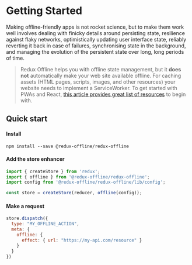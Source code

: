 # Getting Started

Making offline-friendly apps is not rocket science, but to make them work well involves dealing with finicky details around persisting state, resilience against flaky networks, optimistically updating user interface state, reliably reverting it back in case of failures, synchronising state in the background, and managing the evolution of the persistent state over long, long periods of time.

> Redux Offline helps you with offline state management, but it **does not** automatically make your web site available offline. For caching assets (HTML pages, scripts, images, and other resources) your website needs to implement a ServiceWorker. To get started with PWAs and React, [this article provides great list of resources](https://medium.com/@addyosmani/progressive-web-apps-with-react-js-part-3-offline-support-and-network-resilience-c84db889162c) to begin with.

## Quick start

#### Install

```
npm install --save @redux-offline/redux-offline
```

#### Add the store enhancer

```js
import { createStore } from 'redux';
import { offline } from '@redux-offline/redux-offline';
import config from '@redux-offline/redux-offline/lib/config';

const store = createStore(reducer, offline(config));
```

#### Make a request

```js
store.dispatch({
  type: "MY_OFFLINE_ACTION",
  meta: {
    offline: {
      effect: { url: "https://my-api.com/resource" }
    }
  }
})
```
